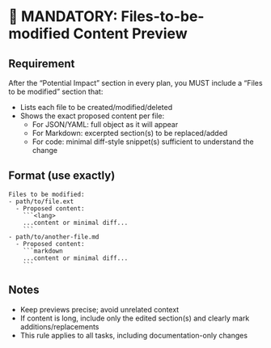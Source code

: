 # 📑 MANDATORY: Files-to-be-modified Content Preview

## Requirement

After the “Potential Impact” section in every plan, you MUST include a “Files to be modified” section that:

- Lists each file to be created/modified/deleted
- Shows the exact proposed content per file:
  - For JSON/YAML: full object as it will appear
  - For Markdown: excerpted section(s) to be replaced/added
  - For code: minimal diff-style snippet(s) sufficient to understand the change

## Format (use exactly)

````
Files to be modified:
- path/to/file.ext
  - Proposed content:
    ```<lang>
    ...content or minimal diff...
    ```
- path/to/another-file.md
  - Proposed content:
    ```markdown
    ...content or minimal diff...
    ```
````

## Notes

- Keep previews precise; avoid unrelated context
- If content is long, include only the edited section(s) and clearly mark additions/replacements
- This rule applies to all tasks, including documentation-only changes
